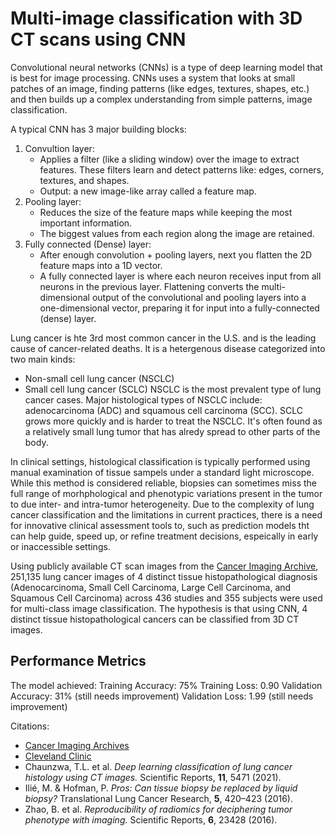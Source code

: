 # Multi-image classification with 3D CT scans using CNN

Convolutional neural networks (CNNs) is a type of deep learning model that is best for image processing. CNNs uses a system that looks at small patches of an image, finding patterns (like edges, textures, shapes, etc.) and then builds up a complex understanding from simple patterns, image classification. 

A typical CNN has 3 major building blocks:
1. Convultion layer:
     - Applies a filter (like a sliding window) over the image to extract features. These filters learn and detect patterns like: edges, corners, textures, and shapes.
     - Output: a new image-like array called a feature map.
2. Pooling layer:
     - Reduces the size of the feature maps while keeping the most important information.
     - The biggest values from each region along the image are retained.
3. Fully connected (Dense) layer:
     - After enough convolution + pooling layers, next you flatten the 2D feature maps into a 1D vector.
     - A fully connected layer is where each neuron receives input from all neurons in the previous layer. Flattening converts the multi-dimensional output of the convolutional and pooling layers into a one-dimensional vector, preparing it for input into a fully-connected (dense) layer. 

Lung cancer is hte 3rd most common cancer in the U.S. and is the leading cause of cancer-related deaths. It is a hetergenous disease categorized into two main kinds:
- Non-small cell lung cancer (NSCLC)
- Small cell lung cancer (SCLC)
NSCLC is the most prevalent type of lung cancer cases. Major histological types of NSCLC include: adenocarcinoma (ADC) and squamous cell carcinoma (SCC). SCLC grows more quickly and is harder to treat the NSCLC. It's often found as a relatively small lung tumor that has alredy spread to other parts of the body.

In clinical settings, histological classification is typically performed using manual examination of tissue sampels under a standard light microscope. While this method is considered reliable, biopsies can sometimes miss the full range of morhphological and phenotypic variations present in the tumor to due inter- and intra-tumor heterogeneity. Due to the complexity of lung cancer classification and the limitations in current practices, there is a need for innovative clinical assessment tools to, such as prediction models tht can help guide, speed up, or refine treatment decisions, espeically in early or inaccessible settings. 

Using publicly available CT scan images from the [Cancer Imaging Archive](https://www.cancerimagingarchive.net/collection/lung-pet-ct-dx/), 251,135 lung cancer images of 4 distinct tissue histopathological diagnosis (Adenocarcinoma, Small Cell Carcinoma, Large Cell Carcinoma, and Squamous Cell Carcinoma) across 436 studies and 355 subjects were used for multi-class image classification. The hypothesis is that using CNN, 4 distinct tissue histopathological cancers can be classified from 3D CT images.  


## Performance Metrics
The model achieved:
Training Accuracy: 75%
Training Loss: 0.90
Validation Accuracy: 31% (still needs improvement)
Validation Loss: 1.99 (still needs improvement)



Citations:
- [Cancer Imaging Archives](https://www.cancerimagingarchive.net/collection/lung-pet-ct-dx/)
- [Cleveland Clinic](https://my.clevelandclinic.org/health/diseases/4375-lung-cancer)
- Chaunzwa, T.L. et al. *Deep learning classification of lung cancer histology using CT images.* Scientific Reports, **11**, 5471 (2021).
- Ilié, M. & Hofman, P. *Pros: Can tissue biopsy be replaced by liquid biopsy?* Translational Lung Cancer Research, **5**, 420–423 (2016).
- Zhao, B. et al. *Reproducibility of radiomics for deciphering tumor phenotype with imaging.* Scientific Reports, **6**, 23428 (2016).
